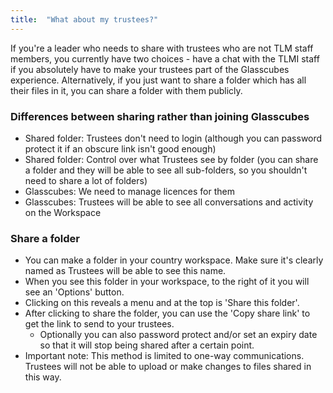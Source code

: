 ```yaml
---
title:  "What about my trustees?"
---
```

If you're a leader who needs to share with trustees who are not TLM staff members, you currently have two choices - have a chat with the TLMI staff if you absolutely have to make your trustees part of the Glasscubes experience. Alternatively, if you just want to share a folder which has all their files in it, you can share a folder with them publicly. 
### Differences between sharing rather than joining Glasscubes
* Shared folder: Trustees don't need to login (although you can password protect it if an obscure link isn't good enough)
* Shared folder: Control over what Trustees see by folder (you can share a folder and they will be able to see all sub-folders, so you shouldn't need to share a lot of folders)
* Glasscubes: We need to manage licences for them
* Glasscubes: Trustees will be able to see all conversations and activity on the Workspace

### Share a folder 
* You can make a folder in your country workspace. Make sure it's clearly named as Trustees will be able to see this name.
* When you see this folder in your workspace, to the right of it you will see an 'Options' button. 
* Clicking on this reveals a menu and at the top is 'Share this folder'. 
* After clicking to share the folder, you can use the 'Copy share link' to get the link to send to your trustees. 
  * Optionally you can also password protect and/or set an expiry date so that it will stop being shared after a certain point.
* Important note: This method is limited to one-way communications. Trustees will not be able to upload or make changes to files shared in this way.
